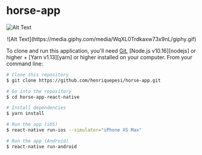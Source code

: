 # horse-app
![Alt Text](https://media.giphy.com/media/WqXL0Trdkaxw73x9nL/giphy.gif)

<p align="center">
  ![Alt Text](https://media.giphy.com/media/WqXL0Trdkaxw73x9nL/giphy.gif)
</p>

To clone and run this application, you'll need [Git](https://git-scm.com), [Node.js v10.16][nodejs] or higher + [Yarn v1.13][yarn] or higher installed on your computer. From your command line:

```bash
# Clone this repository
$ git clone https://github.com/henriquepesi/horse-app.git

# Go into the repository
$ cd horse-app-react-native

# Install dependencies
$ yarn install

# Run the app (iOS)
$ react-native run-ios --simulator="iPhone XS Max"

# Run the app (Android)
$ react-native run-android
```
